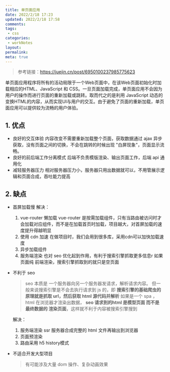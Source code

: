 ```yaml
---
title: 单页面应用
date: 2022/2/18 17:23
updated: 2022/2/18 17:58
comments:
tags:
 - css
categories:
 - workNotes
layout:
permalink:
meta: true
---
```


> 参考链接：https://juejin.cn/post/6950100237985775623

单页面应用程序将所有的活动局限于一个Web页面中，在该Web页面初始化时加载相应的HTML、JavaScript 和 CSS。一旦页面加载完成，单页面应用不会因为用户的操作而进行页面的重新加载或跳转。取而代之的是利用 JavaScript 动态的变换HTML的内容，从而实现UI与用户的交互。由于避免了页面的重新加载，单页面应用可以提供较为流畅的用户体验。

## 1. 优点

+ 良好的交互体验
  内容改变不需要重新加载整个页面，获取数据通过 ajax 异步获取，没有页面之间的切换，不会在跳转的时候出现 "白屏现象"，页面显示流畅。
+ 良好的前后端工作分离模式
  后端不负责模版渲染、输出页面工作，后端 api 通用化
+ 减轻服务器压力
  相对服务器压力小，服务器只用出数据就可以，不用管展示逻辑和页面合成，吞吐能力提高

## 2. 缺点

+ 首屏加载慢
  解决：

  1. vue-router 懒加载
     vue-router 是按需加载组件，只有当路由被访问时才会加载对应组件，而不是在加载首页时加载，项目越大，对首屏加载的速度提升得越明显
  2. 使用 cdn 加速
     在做项目时，我们会用到很多库，采用cdn可以加快加载速度
  3. 异步加载组件
  4. 服务端渲染
     也对 seo 优化起到作用，有利于搜索引擎抓取更多信息r
     如果页面纯 前端渲染，搜索引擎抓取到的就只是空页面
+ 不利于 seo

  > seo 本质是 一个服务器向另一个服务器发请求，解析请求内容。
  > 但一般来说搜索引擎是不会去执行请求到 js 的，即  **搜索引擎的基础爬虫的原理就是抓取 url，然后获取 html 源代码并解析**
  > 如果是一个 spa ，html 在浏览器才渲染出数据， **seo 请求到的html 是模型页面 而不是 最终数据的 渲染页面**，这样就不利于内容被搜索引擎搜到
  >

  解决：

  1. 服务端渲染 ssr
     服务器合成完整的 html 文件再输出到浏览器
  2. 页面预渲染
  3. 路由采用 h5 history模式
+ 不适合开发大型项目

  > 有可能涉及大量 dom 操作、复杂动画效果
  >
